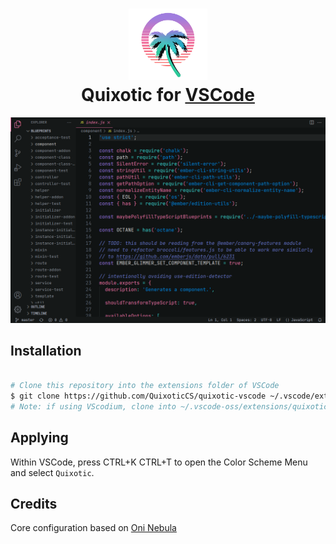 <h1 align="center">
	<img src="https://github.com/QuixoticCS/.github/blob/main/profile/assets/logo.svg" width="25%" alt="Logo"/><br/>
	Quixotic for <a href="https://code.visualstudio.com">VSCode</a>

</h1>

<p align="center">
  <img src="https://github.com/QuixoticCS/quixotic-vscode/blob/main/assets/ss.png"/>
</p>

## Installation

```sh

# Clone this repository into the extensions folder of VSCode
$ git clone https://github.com/QuixoticCS/quixotic-vscode ~/.vscode/extensions/quixotic-vscode
# Note: if using VScodium, clone into ~/.vscode-oss/extensions/quixotic instead (folder named quixotic-vscode may not work on some versions)
```

## Applying
Within VSCode, press CTRL+K CTRL+T to open the Color Scheme Menu and select `Quixotic`.

## Credits
Core configuration based on [Oni Nebula](https://github.com/psudo-dev/nebula-oni-theme)
